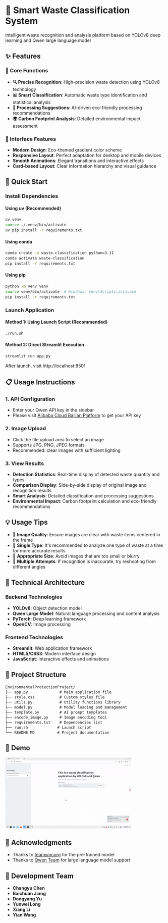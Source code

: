 # 🌱 Smart Waste Classification System

Intelligent waste recognition and analysis platform based on YOLOv8 deep learning and Qwen large language model

## ✨ Features

### 🎯 Core Functions
- **🔍 Precise Recognition**: High-precision waste detection using YOLOv8 technology
- **📊 Smart Classification**: Automatic waste type identification and statistical analysis
- **🔬 Processing Suggestions**: AI-driven eco-friendly processing recommendations
- **🌍 Carbon Footprint Analysis**: Detailed environmental impact assessment

### 🎨 Interface Features
- **Modern Design**: Eco-themed gradient color scheme
- **Responsive Layout**: Perfect adaptation for desktop and mobile devices
- **Smooth Animations**: Elegant transitions and interactive effects
- **Card-based Layout**: Clear information hierarchy and visual guidance

## 🚀 Quick Start

### Install Dependencies

#### Using uv (Recommended)
```bash
uv venv
source ./.venv/bin/activate
uv pip install -r requirements.txt
```

#### Using conda
```bash
conda create -n waste-classification python=3.11
conda activate waste-classification
pip install -r requirements.txt
```

#### Using pip
```bash
python -m venv venv
source venv/bin/activate  # Windows: venv\Scripts\activate
pip install -r requirements.txt
```

### Launch Application

#### Method 1: Using Launch Script (Recommended)
```bash
./run.sh
```

#### Method 2: Direct Streamlit Execution
```bash
streamlit run app.py
```

After launch, visit http://localhost:8501

## 📋 Usage Instructions

### 1. API Configuration
- Enter your Qwen API key in the sidebar
- Please visit [Alibaba Cloud Bailian Platform](https://www.aliyun.com/product/bailian) to get your API key

### 2. Image Upload
- Click the file upload area to select an image
- Supports JPG, PNG, JPEG formats
- Recommended: clear images with sufficient lighting

### 3. View Results
- **Detection Statistics**: Real-time display of detected waste quantity and types
- **Comparison Display**: Side-by-side display of original image and recognition results
- **Smart Analysis**: Detailed classification and processing suggestions
- **Environmental Impact**: Carbon footprint calculation and eco-friendly recommendations

## 💡 Usage Tips

- 📸 **Image Quality**: Ensure images are clear with waste items centered in the frame
- 🎯 **Single Type**: It's recommended to analyze one type of waste at a time for more accurate results
- 📏 **Appropriate Size**: Avoid images that are too small or blurry
- 🔄 **Multiple Attempts**: If recognition is inaccurate, try reshooting from different angles

## 🎯 Technical Architecture

### Backend Technologies
- **YOLOv8**: Object detection model
- **Qwen Large Model**: Natural language processing and content analysis
- **PyTorch**: Deep learning framework
- **OpenCV**: Image processing

### Frontend Technologies
- **Streamlit**: Web application framework
- **HTML5/CSS3**: Modern interface design
- **JavaScript**: Interactive effects and animations

## 📁 Project Structure

```
EnvironmentalProtectionProject/
├── app.py              # Main application file
├── style.css           # Custom styles file
├── utils.py            # Utility functions library
├── model.py            # Model loading and management
├── template.py         # AI prompt templates
├── encode_image.py     # Image encoding tool
├── requirements.txt    # Dependencies list
├── run.sh             # Launch script
└── README.MD          # Project documentation
```

## 📸 Demo

![](./data/demo.gif)

## 🤝 Acknowledgments

- Thanks to [teamsmcorg](https://github.com/teamsmcorg/Waste-Classification-using-YOLOv8) for the pre-trained model
- Thanks to [Qwen Team](https://qwen.aliyun.com/) for large language model support

## 👥 Development Team

- **Changyu Chen**
- **Baichuan Jiang**
- **Dongyang Yu**
- **Yunwei Long**
- **Xiang Li**
- **Yian Wang**
